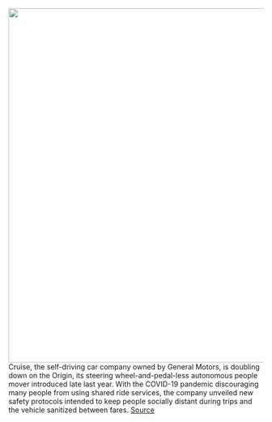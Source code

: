 <img src='https://cdn.vox-cdn.com/thumbor/ZRiu4iZDBkhRxribyKkV_AgSrKs=/0x0:2040x1360/1200x800/filters:focal(857x517:1183x843)/cdn.vox-cdn.com/uploads/chorus_image/image/67667103/vpavic_200121_3874_0010.0.jpg' width='700px' /><br/>
Cruise, the self-driving car company owned by General Motors, is doubling down on the Origin, its steering wheel-and-pedal-less autonomous people mover introduced late last year. With the COVID-19 pandemic discouraging many people from using shared ride services, the company unveiled new safety protocols intended to keep people socially distant during trips and the vehicle sanitized between fares.
<a href='https://www.theverge.com/2020/10/21/21527014/cruise-self-driving-origin-covid-safety-ruls-nhtsa-exemption'> Source <a/>